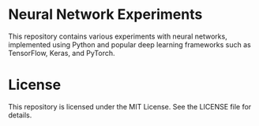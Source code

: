 # Neural Network Experiments

This repository contains various experiments with neural networks, implemented using Python and popular deep learning frameworks such as TensorFlow, Keras, and PyTorch.

# License

This repository is licensed under the MIT License. See the LICENSE file for details.

